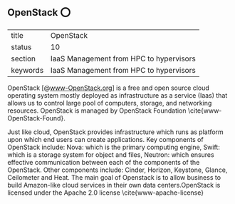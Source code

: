 ## OpenStack :o:


|          |                                         |
| -------- | --------------------------------------- |
| title    | OpenStack                               | 
| status   | 10                                      |
| section  | IaaS Management from HPC to hypervisors |
| keywords | IaaS Management from HPC to hypervisors |


 
OpenStack [@www-OpenStack.org] is a free and open source cloud
operating system mostly deployed as infrastructure as a service (Iaas)
that allows us to control large pool of computers, storage, and
networking resources.  OpenStack is managed by OpenStack Foundation
\cite{www-OpenStack-Found}.
     
Just like cloud, OpenStack provides infrastructure which runs as
platform upon which end users can create applications. Key components
of OpenStack include: Nova: which is the primary computing engine,
Swift: which is a storage system for object and files, Neutron: which
ensures effective communication between each of the components of the
OpenStack. Other components include: Cinder, Horizon, Keystone,
Glance, Ceilometer and Heat. The main goal of Openstack is to allow
business to build Amazon-like cloud services in their own data
centers.OpenStack is licensed under the Apache 2.0 license
\cite{www-apache-license}
  
